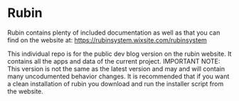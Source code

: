 # Rubin
Rubin contains plenty of included documentation as well as that you can find on the website at: https://rubinsystem.wixsite.com/rubinsystem

This individual repo is for the public dev blog version on the rubin website. It contains all the apps and data of the current project.
IMPORTANT NOTE: This version is not the same as the latest version and may and will contain many uncodumented behavior changes. It is
recommended that if you want a clean installation of rubin you download and run the installer script from the website.
